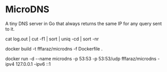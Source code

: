 # MicroDNS
A tiny DNS server in Go that always returns the same IP for any query sent to it.

cat log.out | cut -f1 | sort | uniq -cd | sort -nr

docker build -t fffaraz/microdns -f Dockerfile .

docker run -d --name microdns -p 53:53 -p 53:53/udp fffaraz/microdns -ipv4 127.0.0.1 -ipv6 ::1
